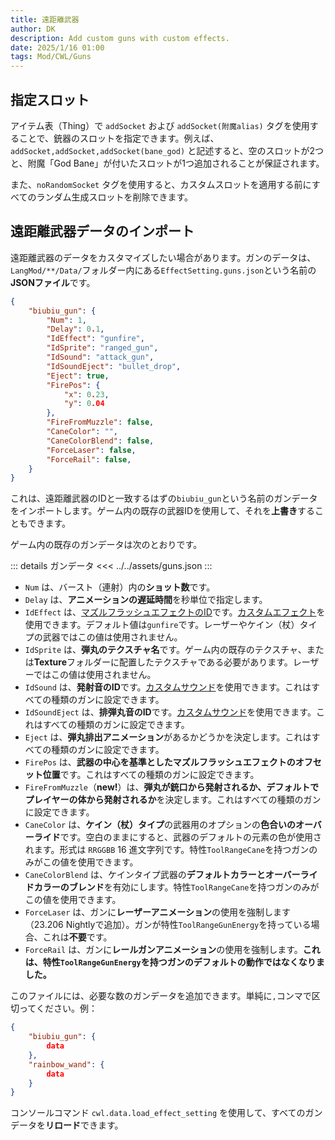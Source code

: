 ```yaml
---
title: 遠距離武器
author: DK
description: Add custom guns with custom effects.
date: 2025/1/16 01:00
tags: Mod/CWL/Guns
---
```


## 指定スロット

アイテム表（Thing）で `addSocket` および `addSocket(附魔alias)` タグを使用することで、銃器のスロットを指定できます。例えば、`addSocket,addSocket,addSocket(bane_god)` と記述すると、空のスロットが2つと、附魔「God Bane」が付いたスロットが1つ追加されることが保証されます。

また、`noRandomSocket` タグを使用すると、カスタムスロットを適用する前にすべてのランダム生成スロットを削除できます。

## 遠距離武器データのインポート

遠距離武器のデータをカスタマイズしたい場合があります。ガンのデータは、`LangMod/**/Data/`フォルダー内にある`EffectSetting.guns.json`という名前の**JSONファイル**です。

```json
{
    "biubiu_gun": {
        "Num": 1,
        "Delay": 0.1,
        "IdEffect": "gunfire",
        "IdSprite": "ranged_gun",
        "IdSound": "attack_gun",
        "IdSoundEject": "bullet_drop",
        "Eject": true,
        "FirePos": {
            "x": 0.23,
            "y": 0.04
        },
        "FireFromMuzzle": false,
        "CaneColor": "",
        "CaneColorBlend": false,
        "ForceLaser": false,
        "ForceRail": false,
    }
}
```

これは、遠距離武器のIDと一致するはずの`biubiu_gun`という名前のガンデータをインポートします。ゲーム内の既存の武器IDを使用して、それを**上書き**することもできます。

ゲーム内の既存のガンデータは次のとおりです。

::: details ガンデータ
<<< ../../assets/guns.json
:::

+ `Num` は、バースト（連射）内の**ショット数**です。
+ `Delay` は、**アニメーションの遅延時間**を秒単位で指定します。
+ `IdEffect` は、[マズルフラッシュエフェクトのID](https://gist.github.com/gottyduke/6e2847e37d205a5621bfd0615e5bd9e7#file-elin-effects-md)です。[カスタムエフェクト](../Other/effects)を使用できます。デフォルト値は`gunfire`です。レーザーやケイン（杖）タイプの武器ではこの値は使用されません。
+ `IdSprite` は、**弾丸のテクスチャ名**です。ゲーム内の既存のテクスチャ、または**Texture**フォルダーに配置したテクスチャである必要があります。レーザーではこの値は使用されません。
+ `IdSound` は、**発射音のID**です。[カスタムサウンド](../Other/sound)を使用できます。これはすべての種類のガンに設定できます。
+ `IdSoundEject` は、**排弾丸音のID**です。[カスタムサウンド](../Other/sound)を使用できます。これはすべての種類のガンに設定できます。
+ `Eject` は、**弾丸排出アニメーション**があるかどうかを決定します。これはすべての種類のガンに設定できます。
+ `FirePos` は、**武器の中心を基準としたマズルフラッシュエフェクトのオフセット位置**です。これはすべての種類のガンに設定できます。
+ `FireFromMuzzle`（**new!**）は、**弾丸が銃口から発射されるか、デフォルトでプレイヤーの体から発射されるか**を決定します。これはすべての種類のガンに設定できます。
+ `CaneColor` は、**ケイン（杖）タイプ**の武器用のオプションの**色合いのオーバーライド**です。空白のままにすると、武器のデフォルトの元素の色が使用されます。形式は `RRGGBB` 16 進文字列です。特性`ToolRangeCane`を持つガンのみがこの値を使用できます。
+ `CaneColorBlend` は、ケインタイプ武器の**デフォルトカラーとオーバーライドカラーのブレンド**を有効にします。特性`ToolRangeCane`を持つガンのみがこの値を使用できます。
+ `ForceLaser` は、ガンに**レーザーアニメーション**の使用を強制します（23.206 Nightlyで追加）。ガンが特性`ToolRangeGunEnergy`を持っている場合、これは**不要**です。
+ `ForceRail` は、ガンに**レールガンアニメーション**の使用を強制します。**これは、特性`ToolRangeGunEnergy`を持つガンのデフォルトの動作ではなくなりました。**

このファイルには、必要な数のガンデータを追加できます。単純に`,`コンマで区切ってください。例：

```json
{
    "biubiu_gun": { 
        data 
    },
    "rainbow_wand": {
        data
    }
}
```

コンソールコマンド `cwl.data.load_effect_setting` を使用して、すべてのガンデータを**リロード**できます。